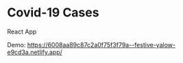 # Covid-19 Cases

React App

Demo: https://6008aa89c87c2a0f75f3f79a--festive-yalow-e9cd3a.netlify.app/
